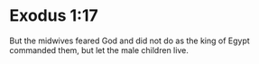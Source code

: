 # Exodus 1:17

But the midwives feared God and did not do as the king of Egypt commanded them, but let the male children live.
